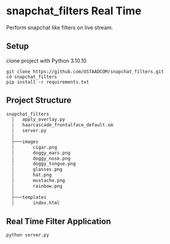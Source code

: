 # snapchat_filters Real Time
Perform snapchat like filters on live stream.

## Setup
  
  clone project with Python 3.10.10
  ```code
  git clone https://github.com/USTAADCOM/snapchat_filters.git
  cd snapchat_filters
  pip install -r requirements.txt
  ```

## Project Structure

```bash
snapchat_filters
  │   apply_overlay.py
  │   haarcascade_frontalface_default.xm
  │   server.py
  │
  ├───images
  │       cigar.png
  │       doggy_ears.png
  │       doggy_nose.png
  │       doggy_tongue.png
  │       glasses.png
  │       hat.png
  │       mustache.png
  │       rainbow.png
  │
  ├───templates
  │       index.html
```

## Real Time Filter Application 
```code
python server.py
```
